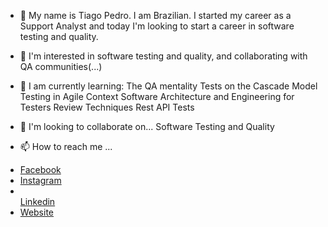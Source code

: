 - 👋 My name is Tiago Pedro. I am Brazilian. I started my career as a Support Analyst and today I'm looking to start a career in software testing and quality.

- 👀 I'm interested in 
       software testing and quality, and collaborating with QA communities(...)
- 🌱 I am currently learning:
          The QA mentality
          Tests on the Cascade Model
          Testing in Agile Context
          Software Architecture and Engineering for Testers
          Review Techniques
          Rest API Tests
- 💞️ I'm looking to collaborate on...
        Software Testing and Quality
- 📫 How to reach me ...      
<ul dir="auto">
<li><a href="https://www.facebook.com/tiago.pedro.ti22" rel="nofollow">Facebook</a></li>
<li><a href="https://www.instagram.com/tiago.pedro22.tp/" rel="nofollow">Instagram</a></li>
<li></li>
<a href="https://www.linkedin.com/in/tiago-pedro-3b8b94104/" rel="nofollow">Linkedin</a><li><a href="https://brunopulis.com" rel="nofollow">Website</a></li>
</ul>
      
<!---
Tiago1022/Tiago1022 is a ✨ special ✨ repository because its `README.md` (this file) appears on your GitHub profile.
You can click the Preview link to take a look at your changes.
--->
